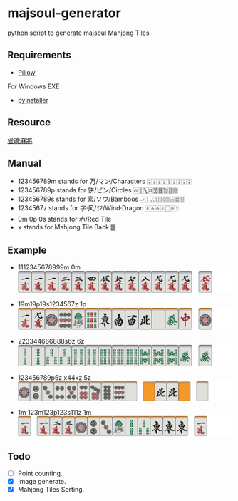 # majsoul-generator
python script to generate majsoul Mahjong Tiles

## Requirements

- [Pillow](https://github.com/python-pillow/Pillow)

For Windows EXE
- [pyinstaller](https://github.com/pyinstaller/pyinstaller)

## Resource
[雀魂麻將](https://www.maj-soul.com/#/home)

## Manual
- 123456789m stands for 万/マン/Characters 🀇🀈🀉🀊🀋🀌🀍🀎🀏
- 123456789p stands for 饼/ピン/Circles 🀙🀚🀛🀜🀝🀞🀟🀠🀡
- 123456789s stands for 索/ソウ/Bamboos 🀐🀑🀒🀓🀔🀕🀖🀗🀘
- 1234567z stands for 字·风/ジ/Wind·Dragon 🀀🀁🀂🀃🀆🀅🀄
- 0m 0p 0s stands for 赤/Red Tile
- x stands for Mahjong Tile Back 🀫

## Example
- 1112345678999m 0m
![](img/1112345678999m_0m.png)

- 19m19p19s1234567z 1p
![](img/19m19p19s1234567z_1p.png)

- 223344666888s6z 6z
![](img/223344666888s6z_6z.png)

- 123456789p5z x44xz 5z
![](img/123456789p5z_x44xz_5z.png)

- 1m 123m123p123s111z 1m
![](img/1m_123m123p123s111z_1m.png)

## Todo
- [ ] Point counting.
- [x] Image generate.
- [x] Mahjong Tiles Sorting.
